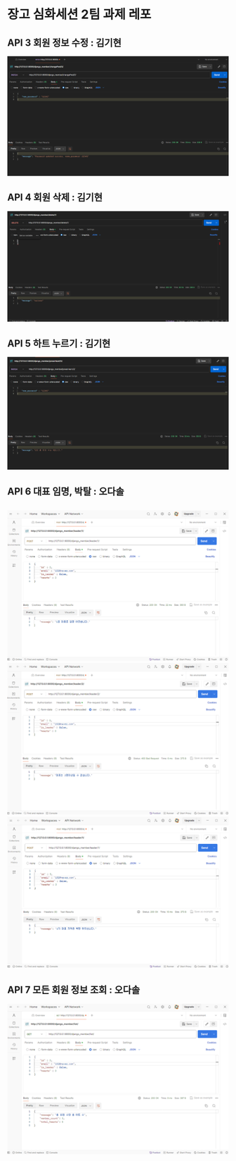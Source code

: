 # 장고 심화세션 2팀 과제 레포

## API 3 회원 정보 수정 : 김기현
![회원 정보 수정](https://github.com/likelion-Inha-12/django-advanced-team2/blob/main/images/api_3.png)
## API 4 회원 삭제 : 김기현
![회원 삭제](https://github.com/likelion-Inha-12/django-advanced-team2/blob/main/images/api_4.png)
## API 5 하트 누르기 : 김기현
![하트 누르기](https://github.com/likelion-Inha-12/django-advanced-team2/blob/main/images/api_5.png)
## API 6 대표 임명, 박탈 : 오다솔
![대표 임명](https://github.com/likelion-Inha-12/django-advanced-team2/blob/fivedasol/api_6%20(1).png)
![대표 중복](https://github.com/likelion-Inha-12/django-advanced-team2/blob/fivedasol/api_6%20(2).png)
![대표 박탈](https://github.com/likelion-Inha-12/django-advanced-team2/blob/fivedasol/api_6%20(3).png)
---

## API 7 모든 회원 정보 조회 : 오다솔
![정보 조회](https://github.com/likelion-Inha-12/django-advanced-team2/blob/fivedasol/api_7.png)
